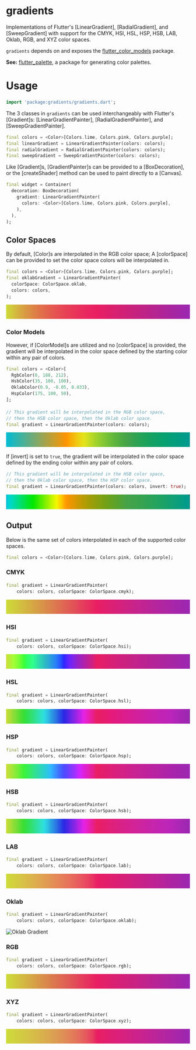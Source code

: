 # gradients

Implementations of Flutter's [LinearGradient], [RadialGradient], and
[SweepGradient] with support for the CMYK, HSI, HSL, HSP, HSB, LAB, Oklab,
RGB, and XYZ color spaces.

`gradients` depends on and exposes the [flutter_color_models](https://pub.dev/packages/flutter_color_models) package.

__See:__ [flutter_palette](https://pub.dev/packages/flutter_palette),
a package for generating color palettes.

# Usage

```dart
import 'package:gradients/gradients.dart';
```

The 3 classes in `gradients` can be used interchangeably with Flutter's
[Gradient]s: [LinearGradientPainter], [RadialGradientPainter], and
[SweepGradientPainter].

```dart
final colors = <Color>[Colors.lime, Colors.pink, Colors.purple];
final linearGradient = LinearGradientPainter(colors: colors);
final radialGradient = RadialGradientPainter(colors: colors);
final sweepGradient = SweepGradientPainter(colors: colors);
```

Like [Gradient]s, [GradientPainter]s can be provided to a [BoxDecoration],
or the [createShader] method can be used to paint directly to a [Canvas].

```dart
final widget = Container(
  decoration: BoxDecoration(
    gradient: LinearGradientPainter(
      colors: <Color>[Colors.lime, Colors.pink, Colors.purple],
    ),
  ),
);
```

## Color Spaces

By default, [Color]s are interpolated in the RGB color space; A [colorSpace]
can be provided to set the color space colors will be interpolated in.

```dart
final colors = <Color>[Colors.lime, Colors.pink, Colors.purple];
final oklabGradient = LinearGradientPainter(
  colorSpace: ColorSpace.oklab,
  colors: colors,
);
```

![Oklab Gradient](https://raw.githubusercontent.com/james-alex/gradients/master/img/color_spaces/oklab.png "Oklab Gradient")

### Color Models

However, if [ColorModel]s are utilized and no [colorSpace] is provided,
the gradient will be interpolated in the color space defined by the starting
color within any pair of colors.

```dart
final colors = <Color>[
  RgbColor(0, 188, 212),
  HsbColor(35, 100, 100),
  OklabColor(0.9, -0.05, 0.033),
  HspColor(175, 100, 50),
];

// This gradient will be interpolated in the RGB color space,
// then the HSB color space, then the Oklab color space.
final gradient = LinearGradientPainter(colors: colors);
```

![Color Models Example Gradient](https://raw.githubusercontent.com/james-alex/gradients/master/img/exampleA.png "Color Models Example Gradient")

If [invert] is set to `true`, the gradient will be interpolated
in the color space defined by the ending color within any pair
of colors.

```dart
// This gradient will be interpolated in the HSB color space,
// then the Oklab color space, then the HSP color space.
final gradient = LinearGradientPainter(colors: colors, invert: true);
```

![Color Models Inverted Example Gradient](https://raw.githubusercontent.com/james-alex/gradients/master/img/exampleB.png "Color Models Inverted Example Gradient")

## Output

Below is the same set of colors interpolated in each of the supported
color spaces.

```dart
final colors = <Color>[Colors.lime, Colors.pink, Colors.purple];
```

### CMYK

```dart
final gradient = LinearGradientPainter(
    colors: colors, colorSpace: ColorSpace.cmyk);
```

![CMYK Gradient](https://raw.githubusercontent.com/james-alex/gradients/master/img/color_spaces/cmyk.png "CMYK Gradient")

### HSI

```dart
final gradient = LinearGradientPainter(
    colors: colors, colorSpace: ColorSpace.hsi);
```

![HSI Gradient](https://raw.githubusercontent.com/james-alex/gradients/master/img/color_spaces/hsi.png "HSI Gradient")

### HSL

```dart
final gradient = LinearGradientPainter(
    colors: colors, colorSpace: ColorSpace.hsl);
```

![HSL Gradient](https://raw.githubusercontent.com/james-alex/gradients/master/img/color_spaces/hsl.png "HSL Gradient")

### HSP

```dart
final gradient = LinearGradientPainter(
    colors: colors, colorSpace: ColorSpace.hsp);
```

![HSP Gradient](https://raw.githubusercontent.com/james-alex/gradients/master/img/color_spaces/hsp.png "HSP Gradient")

### HSB

```dart
final gradient = LinearGradientPainter(
    colors: colors, colorSpace: ColorSpace.hsb);
```

![HSB Gradient](https://raw.githubusercontent.com/james-alex/gradients/master/img/color_spaces/hsb.png "HSB Gradient")

### LAB

```dart
final gradient = LinearGradientPainter(
    colors: colors, colorSpace: ColorSpace.lab);
```

![LAB Gradient](https://raw.githubusercontent.com/james-alex/gradients/master/img/color_spaces/lab.png "LAB Gradient")

### Oklab

```dart
final gradient = LinearGradientPainter(
    colors: colors, colorSpace: ColorSpace.oklab);
```

![Oklab Gradient](https://raw.githubusercontent.com/james-alex/gradients/master/color_spaces/img/oklab.png "Oklab Gradient")

### RGB

```dart
final gradient = LinearGradientPainter(
    colors: colors, colorSpace: ColorSpace.rgb);
```

![RGB Gradient](https://raw.githubusercontent.com/james-alex/gradients/master/img/color_spaces/rgb.png "RGB Gradient")

### XYZ

```dart
final gradient = LinearGradientPainter(
    colors: colors, colorSpace: ColorSpace.xyz);
```

![XYZ Gradient](https://raw.githubusercontent.com/james-alex/gradients/master/img/color_spaces/xyz.png "XYZ Gradient")
